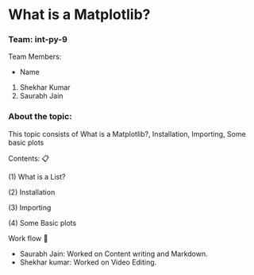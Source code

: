 # **What is a Matplotlib?**

### **Team: int-py-9**

Team Members:

* Name
1. Shekhar Kumar
2. Saurabh Jain


### **About the topic:**

This topic consists of What is a Matplotlib?, Installation, Importing, Some basic plots

Contents: 📋

(1) What is a List?

(2) Installation

(3) Importing

(4) Some Basic plots

Work flow 📑

* Saurabh Jain: Worked on Content writing and Markdown.
* Shekhar kumar: Worked on Video Editing.
